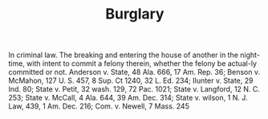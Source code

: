 ---
title: Burglary
letter: B
permalink: "/definitions/bld-burglary.html"
body: In criminal law. The breaking and entering the house of another in the night-time,
  with intent to commit a felony therein, whether the felony be actual-ly committed
  or not. Anderson v. State, 48 Ala. 666, 17 Am. Rep. 36; Benson v. McMahon, 127 U.
  S. 457, 8 Sup. Ct 1240, 32 L. Ed. 234; IIunter v. State, 29 Ind. 80; State v. Petit,
  32 wash. 129, 72 Pac. 1021; State v. Langford, 12 N. C. 253; State v. McCall, 4
  Ala. 644, 39 Am. Dec. 314; State v. wilson, 1 N. J. Law, 439, 1 Am. Dec. 216; Com.
  v. Newell, 7 Mass. 245
published_at: '2018-07-07'
source: Black's Law Dictionary 2nd Ed (1910)
layout: post
---